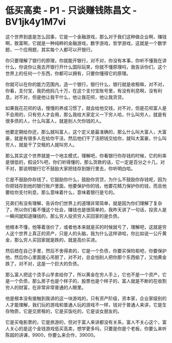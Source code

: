 # 低买高卖 - P1 - 只谈赚钱陈昌文 - BV1jk4y1M7vi

这个世界到底是怎么回事，它是一个金融游戏，那么对于我们这种做企业啊，赚钱啊，致富啊，它就是一种纯粹的金融游戏，数字游戏，哲学游戏，这就是一个数学题，一个应用题，其实每个人都可以开银行。

你只要理解了银行的原理，你就能开银行，对不对，你没有本事，你听不懂我在讲什么，你说你让我去开银行开什么国际玩笑，你就不懂原理吗，我告诉你们，这个世界上的任何一个东西，你都可以拥有，只要你懂得它的原理。

你就可以在你的能力范围内，造一个银行，银行什么，银行就是收租嘛，对不对，你看，支付宝，我扔他妈几十万，在这个支付宝账号里，有没有利息啊，没有利息，对不对，但是他让我干什么，他让我花呗，他让我货贷。

如果我花花呗的话，慢慢的养成习惯了，就会给他交钱，对不对，但是花呗富人是不会用的，只有穷人才会用，那么我给大家定义一下穷人哈，什么叫穷人，就是有很多债的人，什么叫富人，就是别人欠你钱的人。

他要定期给你还，那么就叫富人，这个定义是最准确的，那么什么叫大富人，大富豪，就是有很多人在给你干活，然后他们干了活把钱交给你，就叫大富豪，什么叫穷人，就是干了交租的人就叫穷人。

那么其实这个世界就是一个地主模式，理解吧，你看银行你存钱的时候，它的利率是很低的，假设5%吧，你们听得懂的，那么货款的话，它一定是百分之十几，对不对，那说明银行它不鼓励大家把钱存到银行里去，你听明白哈。

它是不鼓励你存钱了，它鼓励你什么，鼓励你货贷，为什么不鼓励你存钱呢，因为你把钱存到他的银行账户里面，他要保护你的钱，他要花精力保护你的钱，而且他要给你支付利息，那么意味着什么，意味着银行是亏的。

兄弟们有没有理解，告诉你们世界上的道理非常简单，就是因为你们理解了复杂了，所以你们看不懂这个社会，赚钱也是很简单的，我昨天讲了一句话，投资人是一瞬间就知道赚钱的，那么穷人投资穷人买回家的是负债。

他根本不懂，他等着涨价了，或者他本来就是买的时候就亏了，理解吧，这就是穷人这个世界上真正的资产，只是人的头脑，我为什么这样讲哈，你比如说一公斤黄金，那么穷人买回家就是跌的，就是高价买进。

然后捂在自己手里，然后不舍得卖的，它是一个负债，你要买保险柜吧，你要保护他，然后你心里面提心吊胆了，对不对，总会怕别人把你那个东西偷了，又怕黄金跌了，对不对，这是一个巨大的负债。

那么富人把这个烫手山芋卖给你了，所以黄金在穷人手上，它也不是一个资产，它是一个负债，那么房子也是个样子的，股票也是个样子的，富人就是不断的在收割穷人的财富，在非常非常普通的人眼里。

他是根本没有接触到我讲的这一块游戏的，只有资产阶级，资本家，企业家级别的人才能理解，我们玩的游戏和普通人玩的游戏不一样，钱对于普通人来讲，它是生存物质，它是交房租的，它是买饭吃的，它是谈女朋友的。

它是买电影票的，它是旅游的，但对于富人来讲都没有关系，富人不关心这个，富人关心的是这个金钱游戏低买高卖，想学更多吗，只要是你是个老板，你要么来听陈超的讲课，9900，你要么来合作，39000。

